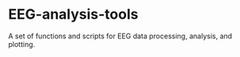 # EEG-analysis-tools
A set of functions and scripts for EEG data processing, analysis, and plotting.
